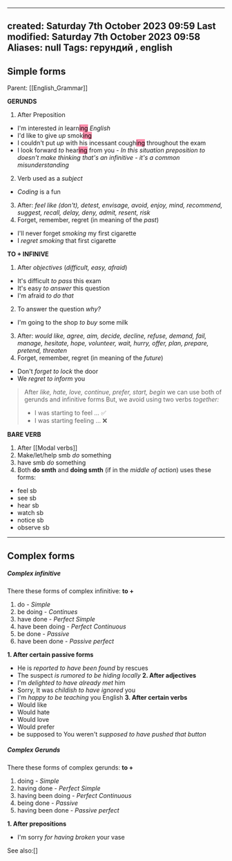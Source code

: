 

---
created: Saturday 7th October 2023 09:59
Last modified: Saturday 7th October 2023 09:58
Aliases: null
Tags: герундий ,  english
---


## Simple forms

Parent: [[English_Grammar]]

**GERUNDS**
1. After Preposition  
- I'm interested *in* learn<mark style="background: #FF5582A6;">ing</mark> *English*
- I'd like to give *up* smok<mark style="background: #FF5582A6;">ing</mark>
- I couldn't put *up* with his incessant cough<mark style="background: #FF5582A6;">ing</mark> throughout the exam 
- I look forward *to* hear<mark style="background: #FF5582A6;">ing</mark> from you - *In this situation preposition to doesn't make thinking that's an infinitive - it's a common misunderstanding*
2. Verb used as a *subject* 
- *Coding* is a fun
3. After:
*feel like (don't), detest, envisage, avoid, enjoy, mind, recommend, suggest, recall, delay, deny, admit, resent, risk*
4. Forget, remember, regret (in meaning of the *past*)
- I'll never forget *smoking* my first cigarette 
- I *regret smoking* that first cigarette

**TO + INFINIVE**
1. After *objectives*  (*difficult, easy, afraid*)
- It's difficult *to pass* this exam
- It's easy *to answer* this question
- I'm afraid *to do that*
2. To answer the question *why?*
- I'm going to the shop *to buy* some milk
3. After:
*would like, agree, aim, decide, decline, refuse, demand, fail, manage, hesitate, hope, volunteer, wait, hurry, offer, plan, prepare, pretend, threaten*
4. Forget, remember, regret (in meaning of the *future*)
- Don't *forget to lock* the door
- We *regret to inform* you 


>After *like, hate, love, continue, prefer, start, begin* we can use both of gerunds and infinitive forms
>But, we avoid using two verbs *together:*
>- I was starting to feel ... ✅
>- I was starting feeling ... ❌

**BARE VERB**
1. After [[Modal verbs]]
2. Make/let/help smb *do* something
3. have smb *do* something
4. Both **do smth** and **doing smth** (if in the *middle of action*) uses these forms:
- feel sb
- see sb
- hear sb 
- watch sb
- notice sb
- observe sb

---
## Complex forms

##### **Complex infinitive**
There these forms of complex infinitive:
**to +**
1. do - *Simple*
2. be doing - *Continues*
3. have done - *Perfect Simple*
4. have been doing - *Perfect Continuous*
5. be done - *Passive*
6. have been done - *Passive perfect*


**1. After certain passive forms**
- He is *reported to have been found* by rescues
- The suspect *is rumored to be hiding locally*
**2. After adjectives**
- I'm *delighted to have already met* him
- Sorry, It was *childish to have ignored* you
- I'm *happy to be teaching* you English
**3. After certain verbs**
- Would like
- Would hate
- Would love
- Would prefer
- be supposed to
You weren't *supposed to have pushed that button*


##### **Complex Gerunds**

There these forms of complex gerunds:
**to +**
1. doing - *Simple*
2. having done - *Perfect Simple*
4. having been doing - *Perfect Continuous*
5. being done - *Passive*
6. having been done - *Passive perfect*

**1. After prepositions**
- I'm sorry *for having broken* your vase

See also:[]